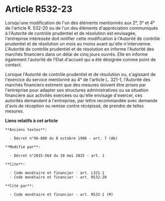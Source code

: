 # Article R532-23

Lorsqu'une modification de l'un des éléments mentionnés aux 2°, 3° et 4° de l'article R. 532-20 ou de l'un des éléments
d'appréciation communiqués à l'Autorité de contrôle prudentiel et de résolution est envisagée, l'entreprise intéressée doit
notifier cette modification à l'Autorité de contrôle prudentiel et de résolution un mois au moins avant qu'elle
n'intervienne. L'Autorité de contrôle prudentiel et de résolution en informe l'Autorité des marchés financiers dans un délai
de cinq jours ouvrés. Elle en informe également l'autorité de l'Etat d'accueil qui a été désignée comme point de contact. 

Lorsque l'Autorité de contrôle prudentiel et de résolution ou, s'agissant de l'exercice du service mentionné au 4° de
l'article L. 321-1, l'Autorité des marchés financiers estiment que des mesures doivent être prises par l'entreprise pour
adapter ses structures administratives ou sa situation financière aux activités exercées ou qu'elle envisage d'exercer, ces
autorités demandent à l'entreprise, par lettre recommandée avec demande d'avis de réception ou remise contre récépissé, de
prendre de telles mesures.

**Liens relatifs à cet article**

	**Anciens textes**:

	  - Décret n°96-880 du 8 octobre 1996 - art. 7 (Ab)

	**Modifié par**:

	  - Décret n°2015-564 du 20 mai 2015 - art. 1

	**Cite**:

	  - Code monétaire et financier - art. L321-1
	  - Code monétaire et financier - art. R532-20

	**Cité par**:

	  - Code monétaire et financier - art. R532-1 (M)

